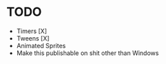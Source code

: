 # TODO
- Timers [X]
- Tweens [X]
- Animated Sprites
- Make this publishable on shit other than Windows